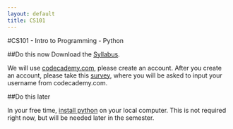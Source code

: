 ```yaml
---
layout: default
title: CS101
---
```


#CS101 - Intro to Programming - Python

##Do this now
Download the [Syllabus](/cs101_syllabus.pdf).

We will use [codecademy.com](codecademy.com), please create an account.
After you create an account, please take this [survey](http://goo.gl/forms/6XSFltmVtg), where you will be asked to input your username from codecademy.com.

##Do this later

In your free time, [install python](https://www.python.org/downloads/) on your local computer.
This is not required right now, but will be needed later in the semester.

